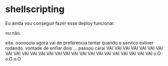 # shellscripting
Eu ainda vou conseguir fazer esse deploy funcionar.

ou não.


eita.
ooooooia
agora vai
de preferencia tentar quando o servico estiver rodando.
vontade de enfiar dois ... 
passou
carai
VAI VAI VAI
VAI VAI VAI VAI
VAI VAI VAI VAI VAI
VAI VAI VAI VAI VAI VAI
VAI VAI VAI VAI VAI VAI VAI
o.O
o.O
o.O

